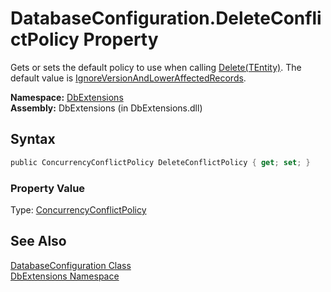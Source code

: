 DatabaseConfiguration.DeleteConflictPolicy Property
===================================================
Gets or sets the default policy to use when calling [Delete(TEntity)][1]. The default value is [IgnoreVersionAndLowerAffectedRecords][2].

**Namespace:** [DbExtensions][3]  
**Assembly:** DbExtensions (in DbExtensions.dll)

Syntax
------

```csharp
public ConcurrencyConflictPolicy DeleteConflictPolicy { get; set; }
```

### Property Value
Type: [ConcurrencyConflictPolicy][2]

See Also
--------
[DatabaseConfiguration Class][4]  
[DbExtensions Namespace][3]  

[1]: ../SqlTable_1/Delete.md
[2]: ../ConcurrencyConflictPolicy/README.md
[3]: ../README.md
[4]: README.md